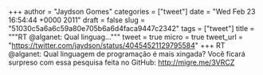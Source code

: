 
+++
author = "Jaydson Gomes"
categories = ["tweet"]
date = "Wed Feb 23 16:54:44 +0000 2011"
draft = false
slug = "51030c5a6a6c59a80e705b6a6d4faca9447c2342"
tags = ["tweet"]
title = """RT @alganet: Qual linguag..."""
tweet = true
micro = true
tweet_url = "https://twitter.com/jaydson/status/40454521129795584"
+++
RT @alganet: Qual linguagem de programação é mais xingada? Você ficará surpreso com essa pesquisa feita no GitHub: http://migre.me/3VRCZ
